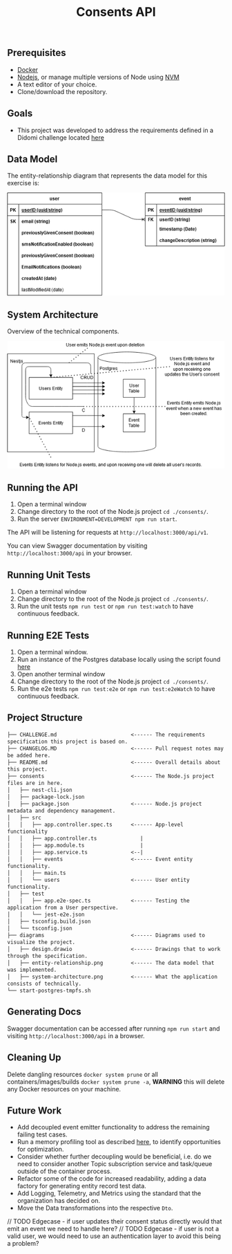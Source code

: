 <h1 align="center">
   Consents API
</h1>

<div align="center">
  <!-- <a alt="GitHub Workflow Status" href="https://github.com/davidmaceachern/consents/actions">
    <img  src="https://img.shields.io/github/workflow/status/davidmaceachern/consents/CI">
  </a>
  <a alt="Code Coverage" href="https://codecov.io/gh/davidmaceachern/consents#">
    <img alt="Codecov" src="https://img.shields.io/codecov/c/github/davidmaceachern/consents">
  </a> -->
</div>
<br />

## Prerequisites
  
- [Docker](https://www.docker.com/)
- [Nodejs](https://nodejs.org/en/), or manage multiple versions of Node using [NVM](https://github.com/nvm-sh/nvm)
- A text editor of your choice.
- Clone/download the repository.

## Goals
- This project was developed to address the requirements defined in a Didomi challenge located [here](https://github.com/didomi/challenges/blob/96612679c628b1d3a8be742a193bc3ab78dd7aa2/backend/README.md)

## Data Model

The entity-relationship diagram that represents the data model for this exercise is:

![alt](https://github.com/davidmaceachern/consents-api/blob/04558feebdf899f827d3352e1d7e2b0994211340/diagrams/entity-relationship.png)

## System Architecture

Overview of the technical components. 

![alt](https://github.com/davidmaceachern/consents-api/blob/9bdae952f22b5d2216c25af480ec36669390b3ab/diagrams/system-architecture.png)



## Running the API

1. Open a terminal window
2. Change directory to the root of the Node.js project `cd ./consents/`.
3. Run the server `ENVIRONMENT=DEVELOPMENT npm run start`.

The API will be listening for requests at `http://localhost:3000/api/v1`.

You can view Swagger documentation by visiting `http://localhost:3000/api` in your browser.

## Running Unit Tests

1. Open a terminal window
2. Change directory to the root of the Node.js project `cd ./consents/`.
3. Run the unit tests `npm run test` or `npm run test:watch` to have continuous feedback.

## Running E2E Tests

1. Open a terminal window.
2. Run an instance of the Postgres database locally using the script found [here](https://github.com/davidmaceachern/consents-api/blob/31a108e611d5e15c2579f41d0713f7b29b2eadb4/start-postgres-tmpfs.sh)
3. Open another terminal window
4. Change directory to the root of the Node.js project `cd ./consents/`.
5. Run the e2e tests `npm run test:e2e` or `npm run test:e2eWatch` to have continuous feedback.

## Project Structure

```
├── CHALLENGE.md                        <------ The requirements specification this project is based on.
├── CHANGELOG.MD                        <------ Pull request notes may be added here.
├── README.md                           <------ Overall details about this project.
├── consents                            <------ The Node.js project files are in here.
│   ├── nest-cli.json
│   ├── package-lock.json
│   ├── package.json                    <------ Node.js project metadata and dependency management.
│   ├── src
│   │   ├── app.controller.spec.ts      <------ App-level functionality
│   │   ├── app.controller.ts              |
│   │   ├── app.module.ts                  |
│   │   ├── app.service.ts              <--|
│   │   ├── events                      <------ Event entity functionality.
│   │   ├── main.ts
│   │   └── users                       <------ User entity functionality.
│   ├── test
│   │   ├── app.e2e-spec.ts             <------ Testing the application from a User perspective.
│   │   └── jest-e2e.json
│   ├── tsconfig.build.json
│   └── tsconfig.json
├── diagrams                            <------ Diagrams used to visualize the project.
│   ├── design.drawio                   <------ Drawings that to work through the specification.
│   ├── entity-relationship.png         <------ The data model that was implemented. 
│   ├── system-architecture.png         <------ What the application consists of technically.
└── start-postgres-tmpfs.sh
```

## Generating Docs

Swagger documentation can be accessed after running `npm run start` and visiting `http://localhost:3000/api` in a browser.

## Cleaning Up

Delete dangling resources `docker system prune` or all containers/images/builds `docker system prune -a`, **WARNING** this will delete any Docker resources on your machine. 

## Future Work

- Add decoupled event emitter functionality to address the remaining failing test cases.
- Run a memory profiling tool as described [here](https://www.toptal.com/nodejs/debugging-memory-leaks-node-js-applications), to identify opportunities for optimization.
- Consider whether further decoupling would be beneficial, i.e. do we need to consider another Topic subscription service and task/queue outside of the container process.
- Refactor some of the code for increased readability, adding a data factory for generating entity record test data.
- Add Logging, Telemetry, and Metrics using the standard that the organization has decided on.
- Move the Data transformations into the respective `Dto`.

// TODO Edgecase - if user updates their consent status directly would that emit an event we need to handle here?
// TODO Edgecase - if user is not a valid user, we would need to use an authentication layer to avoid this being a problem?
